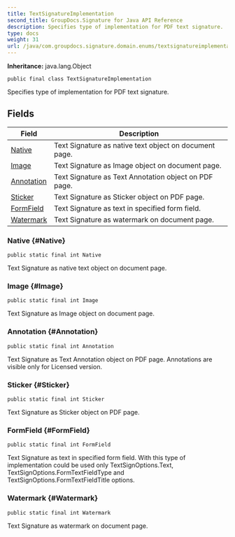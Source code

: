 ```yaml
---
title: TextSignatureImplementation
second_title: GroupDocs.Signature for Java API Reference
description: Specifies type of implementation for PDF text signature.
type: docs
weight: 31
url: /java/com.groupdocs.signature.domain.enums/textsignatureimplementation/
---
```

**Inheritance:**
java.lang.Object
```
public final class TextSignatureImplementation
```

Specifies type of implementation for PDF text signature.
## Fields

| Field | Description |
| --- | --- |
| [Native](#Native) | Text Signature as native text object on document page. |
| [Image](#Image) | Text Signature as Image object on document page. |
| [Annotation](#Annotation) | Text Signature as Text Annotation object on PDF page. |
| [Sticker](#Sticker) | Text Signature as Sticker object on PDF page. |
| [FormField](#FormField) | Text Signature as text in specified form field. |
| [Watermark](#Watermark) | Text Signature as watermark on document page. |
### Native {#Native}
```
public static final int Native
```


Text Signature as native text object on document page.

### Image {#Image}
```
public static final int Image
```


Text Signature as Image object on document page.

### Annotation {#Annotation}
```
public static final int Annotation
```


Text Signature as Text Annotation object on PDF page. Annotations are visible only for Licensed version.

### Sticker {#Sticker}
```
public static final int Sticker
```


Text Signature as Sticker object on PDF page.

### FormField {#FormField}
```
public static final int FormField
```


Text Signature as text in specified form field. With this type of implementation could be used only TextSignOptions.Text, TextSignOptions.FormTextFieldType and TextSignOptions.FormTextFieldTitle options.

### Watermark {#Watermark}
```
public static final int Watermark
```


Text Signature as watermark on document page.

